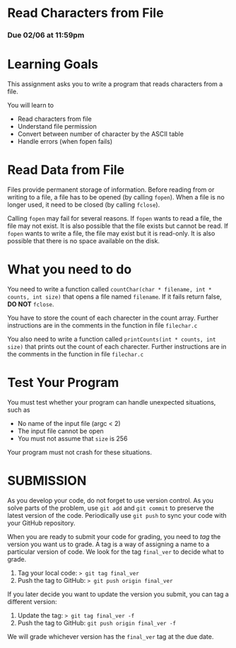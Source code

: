 # Read Characters from File

### Due 02/06 at 11:59pm

Learning Goals 
==============

This assignment asks you to write a program that reads characters from a file.

You will learn to
* Read characters from file
* Understand file permission
* Convert between number of character by the ASCII table
* Handle errors (when fopen fails)

Read Data from File
===================

Files provide permanent storage of information. Before reading from or
writing to a file, a file has to be opened (by calling `fopen`). When
a file is no longer used, it need to be closed (by calling `fclose`).

Calling `fopen` may fail for several reasons. If `fopen` wants to read
a file, the file may not exist. It is also possible that the file
exists but cannot be read. If `fopen` wants to write a file, the file
may exist but it is read-only. It is also possible that there is no
space available on the disk.

What you need to do
===================

You need to write a function called `countChar(char * filename, int *
counts, int size)` that opens a file named `filename`. If it fails
return false, **DO NOT** `fclose`.

You have to store the count of each
charecter in the count array. Further instructions are in the comments
in the function in file `filechar.c`

You also need to write a function called `printCounts(int * counts,
int size)` that prints out the count of each charecter.  Further
instructions are in the comments in the function in file `filechar.c`

Test Your Program
=================

You must test whether your program can handle unexpected situations, such as

* No name of the input file (argc < 2)
* The input file cannot be open
* You must not assume that `size` is 256

Your program must not crash for these situations.


SUBMISSION
==============

As you develop your code, do not forget to use version control. As you solve parts of the problem, use `git add` and `git commit` to preserve the latest version of the code. Periodically use `git push` to sync your code with your GitHub repository.

When you are ready to submit your code for grading, you need to *tag* the version you want us to grade. A tag is a way of assigning a name to a particular version of code. We look for the tag `final_ver` to decide what to grade.

1. Tag your local code: `> git tag final_ver`
2. Push the tag to GitHub: `> git push origin final_ver`

If you later decide you want to update the version you submit, you can tag a different version:

1. Update the tag: `> git tag final_ver -f`
2. Push the tag to GitHub: `git push origin final_ver -f`

We will grade whichever version has the `final_ver` tag at the due date.



